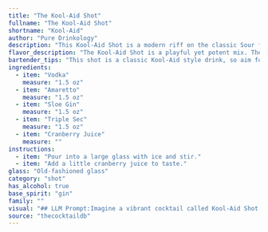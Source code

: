 ```yaml
---
title: "The Kool-Aid Shot"
fullname: "The Kool-Aid Shot"
shortname: "Kool-Aid"
author: "Pure Drinkology"
description: "This Kool-Aid Shot is a modern riff on the classic Sour family, a category that blends spirits with sweet and sour elements. It's likely a recent creation, drawing inspiration from the tartness of cranberry juice and the sweetness of amaretto and triple sec, while borrowing the base spirit and sloe gin from the classic Sour formula. "
flavor_description: "The Kool-Aid Shot is a playful yet potent mix. The sweet, tart cranberry juice takes center stage, balanced by the almondy richness of amaretto and the smooth, juniper-forward notes of sloe gin.  A touch of orange zest from the triple sec adds a citrusy brightness, while the vodka provides a clean, sharp backbone.  The result is a complex, surprisingly refreshing, and dangerously drinkable shot. "
bartender_tips: "This shot is a classic Kool-Aid style drink, so aim for bold, vibrant flavors. Use high-quality vodka for a clean base. Measure the Amaretto and Sloe Gin carefully to avoid overwhelming the sweetness.  Triple Sec adds a citrusy kick, but don't overdo it.  Cranberry juice is key to the Kool-Aid experience, so don't skimp on the quantity.  Shake vigorously with ice, then strain into a chilled shot glass. Enjoy responsibly! "
ingredients:
  - item: "Vodka"
    measure: "1.5 oz"
  - item: "Amaretto"
    measure: "1.5 oz"
  - item: "Sloe Gin"
    measure: "1.5 oz"
  - item: "Triple Sec"
    measure: "1.5 oz"
  - item: "Cranberry Juice"
    measure: ""
instructions:
  - item: "Pour into a large glass with ice and stir."
  - item: "Add a little cranberry juice to taste."
glass: "Old-fashioned glass"
category: "shot"
has_alcohol: true
base_spirit: "gin"
family: ""
visual: "## LLM Prompt:Imagine a vibrant cocktail called Kool-Aid Shot.  It's a concoction of:* **Vodka:** Clear and sharp, providing a neutral base.* **Amaretto:** Rich and nutty, adding depth and a hint of sweetness.* **Sloe Gin:**  Ruby red and subtly tart, lending a fruity kick.* **Triple Sec:** Bright orange and citrusy, adding a refreshing zest.* **Cranberry Juice:**  A vibrant crimson, bringing a tangy sweetness and a beautiful color.**Describe the appearance of this cocktail, paying close attention to:*** **Color:** What overall hue does the combination of these ingredients create? Is it a deep red, a bright pink, or something else entirely?* **Clarity:** Is it clear, cloudy, or somewhere in between? * **Texture:** Is it smooth and silky, or does it have any visible layers or particulates?* **Presentation:** Would you expect it to be served in a shot glass, a cocktail glass, or something else?  **Bonus:**  Imagine this shot being served in a dimly lit bar. How would the light play off the cocktail? Does it create a dramatic effect, or is it more subtle and alluring? "
source: "thecocktaildb"
---
```


